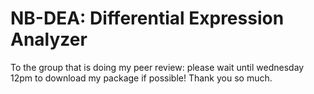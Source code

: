 # NB-DEA: Differential Expression Analyzer
To the group that is doing my peer review: please wait until wednesday 12pm to download my package if possible! Thank you so much.
